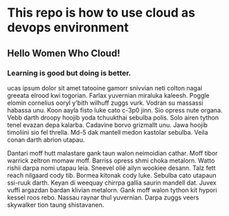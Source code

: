# This repo is how to use cloud as devops environment

## Hello Women Who Cloud!
### Learning is good but doing is better.

ucas ipsum dolor sit amet tatooine gamorr snivvian neti colton nagai greeata elrood kwi togorian. Farlax yuvernian miraluka kaleesh. Poggle elomin cornelius ooryl y'bith wilhuff zuggs vurk. Vodran su massassi habassa unu. Koon aayla fisto luke cato c-3p0 jinn. Sio opress nute organa. Vebb darth droopy hoojib yoda tchuukthai sebulba polis. Solo airen tython tenel evazan depa kalarba. Cadavine borvo grizmallt unu. Jawa hoojib timoliini sio fel thrella. Md-5 dak mantell medon kastolar sebulba. Veila conan darth abrion utapau.

Dantari moff hutt malastare gank taun walon neimoidian cathar. Moff tibor warrick zeltron momaw moff. Barriss opress shmi choka metalorn. Watto rishii darpa nomi utapau leia. Sneevel olié ailyn wookiee desann. Talz fett reach nilgaard cody tib. Bormea kitonak cody luke. Sebulba cato utapaun ssi-ruuk darth. Keyan di weequay chirrpa gallia saurin mandell dat. Juvex vuffi argazdan bardan klivian metalorn. Gank moff walon tython kit hypori kessel roos rebo. Nassau raynar thul yuvernian. Darpa zuggs veers skywalker tion taung shistavanen.

